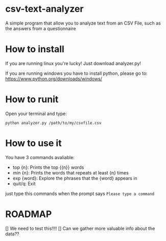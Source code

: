 csv-text-analyzer
=================

A simple program that allow you to analyze text from an CSV File, such as the answers from a questionnaire

How to install
===============

If you are running linux you're lucky! Just download analyzer.py!

If you are running windows you have to install python, please go to:
https://www.python.org/downloads/windows/


How to runit
============

Open your terminal and type:

```python analyzer.py /path/to/my/csvfile.csv```

How to use it
==============

You have 3 commands avaliable:

- top {n}: Prints the top {{n}} words
- min {n}: Prints the words that repeats at least {n} times
- exp {word}: Explore the phrases that the {word} appears in
- quit/q: Exit

just type this commands when the prompt says ```Please type a command```

ROADMAP
=======

[] We need to test this!!!!
[] Can we gather more valuable info about the data??